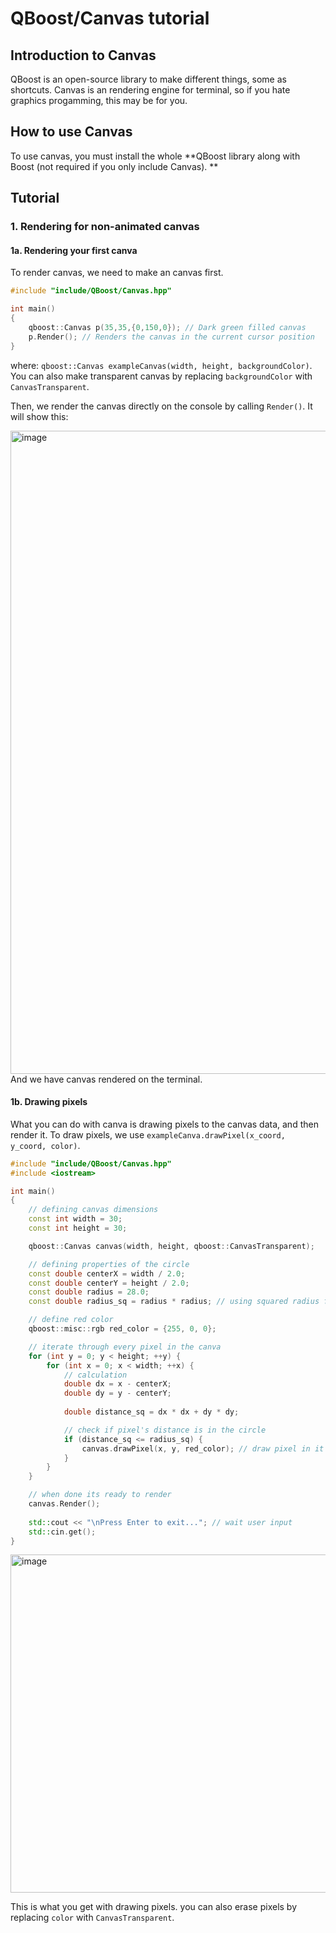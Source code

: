 # QBoost/Canvas tutorial
## Introduction to Canvas
QBoost is an open-source library to make different things, some as shortcuts.
Canvas is an rendering engine for terminal, so if you hate graphics progamming, this may be for you.
## How to use Canvas
To use canvas, you must install the whole **QBoost library along with Boost (not required if you only include Canvas).
**

## Tutorial
### 1. Rendering for non-animated canvas
#### 1a. Rendering your first canva
To render canvas, we need to make an canvas first.
```c++
#include "include/QBoost/Canvas.hpp"

int main()
{
    qboost::Canvas p(35,35,{0,150,0}); // Dark green filled canvas
    p.Render(); // Renders the canvas in the current cursor position
}
```
where: `qboost::Canvas exampleCanvas(width, height, backgroundColor)`.
You can also make transparent canvas by replacing `backgroundColor` with `CanvasTransparent`.

Then, we render the canvas directly on the console by calling `Render()`.
It will show this:

<img width="1919" height="1029" alt="image" src="https://github.com/user-attachments/assets/82cfc208-a6d0-4bf6-8611-6ce276acda60" />
And we have canvas rendered on the terminal.

#### 1b. Drawing pixels
What you can do with canva is drawing pixels to the canvas data, and then render it.
To draw pixels, we use `exampleCanva.drawPixel(x_coord, y_coord, color)`.
```cpp
#include "include/QBoost/Canvas.hpp"
#include <iostream>

int main()
{
    // defining canvas dimensions
    const int width = 30;
    const int height = 30;

    qboost::Canvas canvas(width, height, qboost::CanvasTransparent);

    // defining properties of the circle
    const double centerX = width / 2.0;
    const double centerY = height / 2.0;
    const double radius = 28.0;
    const double radius_sq = radius * radius; // using squared radius for effeciency

    // define red color
    qboost::misc::rgb red_color = {255, 0, 0};

    // iterate through every pixel in the canva
    for (int y = 0; y < height; ++y) {
        for (int x = 0; x < width; ++x) {
            // calculation
            double dx = x - centerX;
            double dy = y - centerY;
            
            double distance_sq = dx * dx + dy * dy;

            // check if pixel's distance is in the circle
            if (distance_sq <= radius_sq) {
                canvas.drawPixel(x, y, red_color); // draw pixel in it
            }
        }
    }

    // when done its ready to render
    canvas.Render();
    
    std::cout << "\nPress Enter to exit..."; // wait user input
    std::cin.get();
}
```
<img width="560" height="541" alt="image" src="https://github.com/user-attachments/assets/c496bf0e-46c7-42d3-87f5-7800df009900" />


This is what you get with drawing pixels. you can also erase pixels by replacing `color` with `CanvasTransparent`.
